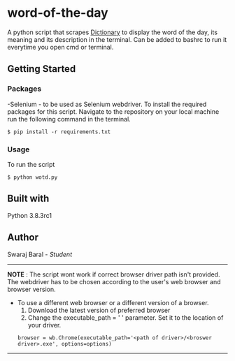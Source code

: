 # word-of-the-day
A python script that scrapes [Dictionary](https://www.dictionary.com/) to display the word of the day, its meaning and its description in the terminal. Can be added to bashrc to run it everytime you open cmd or terminal.

## Getting Started
### Packages
-Selenium - to be used as Selenium webdriver.
To install the required packages for this script. Navigate to the repository on your local machine run the following command in the terminal.
```python3
$ pip install -r requirements.txt
```
### Usage
To run the script
```python3
$ python wotd.py
```
## Built with
Python 3.8.3rc1

## Author
Swaraj Baral - *Student*

---
**NOTE**
: The script wont work if correct browser driver path isn't provided. The webdriver has to be chosen according to the user's web browser and browser version.
- To use a different web browser or a different version of a browser. 
  1. Download the latest version of preferred browser
  2. Change the executable_path = ' ' parameter. Set it to the location of your driver.
  ```python3
  browser = wb.Chrome(executable_path='<path of driver>/<broswer driver>.exe', options=options)
  ```
---
